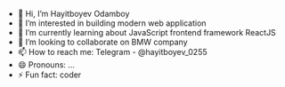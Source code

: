 - 👋 Hi, I’m Hayitboyev Odamboy
- 👀 I’m interested in building modern web application
- 🌱 I’m currently learning about JavaScript frontend framework ReactJS
- 💞️ I’m looking to collaborate on BMW company
- 📫 How to reach me: Telegram - @hayitboyev_0255
- 😄 Pronouns: ...
- ⚡ Fun fact: coder

<!---
hayitboyev0255/hayitboyev0255 is a ✨ special ✨ repository because its `README.md` (this file) appears on your GitHub profile.
You can click the Preview link to take a look at your changes.
--->
